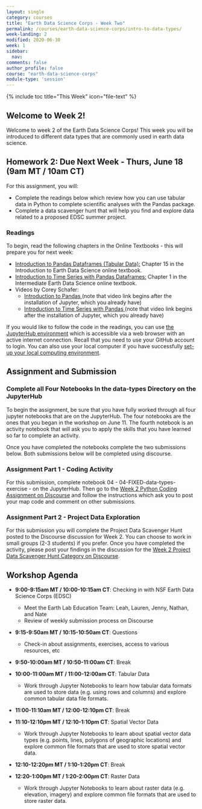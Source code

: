 ```yaml
---
layout: single
category: courses
title: "Earth Data Science Corps - Week Two"
permalink: /courses/earth-data-science-corps/intro-to-data-types/
week-landing: 2
modified: 2020-06-30
week: 1
sidebar:
  nav:
comments: false
author_profile: false
course: "earth-data-science-corps"
module-type: 'session'
---
```

{% include toc title="This Week" icon="file-text" %}

<div class="notice--info" markdown="1">

## <i class="fa fa-ship" aria-hidden="true"></i> Welcome to Week 2! 

Welcome to week 2 of the Earth Data Science Corps! This week you will be introduced to different data types that are commonly used in earth data science. 

</div>

## <i class="fa fa-pencil"></i> Homework 2: Due Next Week - Thurs, June 18 (9am MT / 10am CT)

For this assignment, you will:
* Complete the readings below which review how you can use tabular data in Python to complete scientific analyses with the Pandas package.
* Complete a data scavenger hunt that will help you find and explore data related to a proposed EDSC summer project.  

### Readings

To begin, read the following chapters in the Online Textbooks - this will prepare you for next week:

* <a href="https://www.earthdatascience.org/courses/intro-to-earth-data-science/scientific-data-structures-python/pandas-dataframes/">Introduction to Pandas Dataframes (Tabular Data):</a> Chapter 15 in the Introduction to Earth Data Science online textbook.  
* <a href="https://www.earthdatascience.org/courses/use-data-open-source-python/use-time-series-data-in-python/date-time-types-in-pandas-python/">Introduction to Time Series with Pandas Dataframes:</a> Chapter 1 in the Intermediate Earth Data Science online textbook. 
* Videos by Corey Schafer:
    * <a href="https://www.youtube.com/watch?v=ZyhVh-qRZPA&feature=youtu.be&t=178">Introduction to Pandas </a> (note that video link begins after the installation of Jupyter, which you already have)
    * <a href="https://www.youtube.com/watch?v=UFuo7EHI8zc">Introduction to Time Series with Pandas </a> (note that video link begins after the installation of Jupyter, which you already have)
    
If you would like to follow the code in the readings, you can use <a href="https://hub.earthdatascience.org/edsc-hub/hub/login">the JupyterHub environment</a> which is accessible via a web browser with an active internet connection. Recall that you need to use your GitHub account to login.  You can also use your local computer if you have successfully <a href="https://www.earthdatascience.org/workshops/setup-earth-analytics-python/">set-up your local computing environment</a>. 

## Assignment and Submission
### Complete all Four Notebooks In the data-types Directory on the JupyterHub
To begin the assignment, be sure that you have fully worked through all four jupyter notebooks that are on the JupyterHub. The four notebooks are the ones that you began in the workshop on June 11. The fourth notebook is an activity notebook that will ask you to apply the skills that you have learned so far to complete an activity.

Once you have completed the notebooks complete the two submissions below. Both submissions below will be completed using discourse.

### Assignment Part 1 - Coding Activity
For this submission, complete notebook 04 -  04-FIXED-data-types-exercise - on the JupyterHub. Then go to the <a href="https://earthlab.earthdatascience.org/t/about-the-edsc-week-02-coding-activity-category/106">Week 2 Python Coding Assignment on Discourse</a>  and follow the instructions which ask you to post your map code and comment on other submissions. 

### Assignment Part 2 - Project Data Exploration
For this submission you will complete the Project Data Scavenger Hunt posted to the Discourse discussion for Week 2.  You can choose to work in small groups (2-3 students) if you prefer. Once you have completed the activity, please post your findings in the discussion for the <a href="https://earthlab.earthdatascience.org/t/about-the-edsc-week-02-data-scavenger-hunt-category/88">Week 2 Project Data Scavenger Hunt Category on Discourse</a>.

## <i class="fa fa-book"></i> Workshop Agenda

* **9:00-9:15am MT / 10:00-10:15am CT**: Checking in with NSF Earth Data Science Corps (EDSC)
    * Meet the Earth Lab Education Team: Leah, Lauren, Jenny, Nathan, and Nate
    * Review of weekly submission process on Discourse

* **9:15-9:50am MT / 10:15-10:50am CT**: Questions
    * Check-in about assignments, exercises, access to various resources, etc

* **9:50-10:00am MT / 10:50-11:00am CT**: Break

* **10:00-11:00am MT / 11:00-12:00am CT**: Tabular Data
    * Work through Jupyter Notebooks to learn how tabular data formats are used to store data (e.g. using rows and columns) and explore common tabular data file formats. 

* **11:00-11:10am MT / 12:00-12:10pm CT**: Break

* **11:10-12:10pm MT / 12:10-1:10pm CT**: Spatial Vector Data
    * Work through Jupyter Notebooks to learn about spatial vector data types (e.g. points, lines, polygons of geographic locations) and explore common file formats that are used to store spatial vector data. 

* **12:10-12:20pm MT / 1:10-1:20pm CT**: Break

* **12:20-1:00pm MT / 1:20-2:00pm CT**: Raster Data
    * Work through Jupyter Notebooks to learn about raster data (e.g. elevation, imagery) and explore common file formats that are used to store raster data. 


